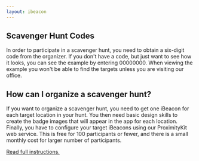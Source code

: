 ```yaml
---
layout: ibeacon
---
```


## Scavenger Hunt Codes

In order to participate in a scavenger hunt, you need to obtain a six-digit code from the organizer.
If you don't have a code, but just want to see how it looks, you can see the example by entering 00000000.  When viewing
the example you won't be able to find the targets unless you are visiting our office.

## How can I organize a scavenger hunt?

If you want to organize a scavenger hunt, you need to get one iBeacon for each target location in your hunt.  You then need basic
design skills to create the badge images that will appear in the app for each location.  Finally, you have to configure your target
iBeacons using our ProximityKit web service.  This is free for 100 participants or fewer, and there is a small monthly cost for
larger number of participants.

[Read full instructions.](instructions.html)

